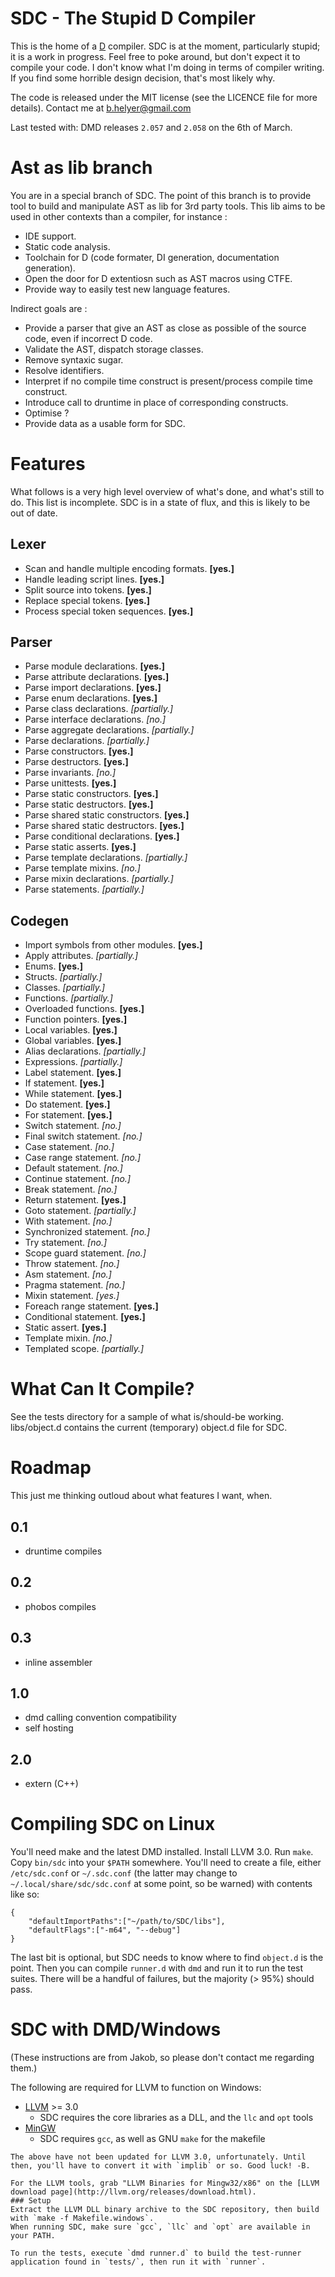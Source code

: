 SDC - The Stupid D Compiler
===========================
This is the home of a [D](http://d-programming-language.org/) compiler.
SDC is at the moment, particularly stupid; it is a work in progress. Feel free to poke around, but don't expect it to compile your code.
I don't know what I'm doing in terms of compiler writing. If you find some horrible design decision, that's most likely why.

The code is released under the MIT license (see the LICENCE file for more details).
Contact me at b.helyer@gmail.com

Last tested with: DMD releases `2.057` and `2.058` on the 6th of March.

Ast as lib branch
=================

You are in a special branch of SDC. The point of this branch is to provide tool to build and manipulate AST as lib for 3rd party tools. This lib aims to be used in other contexts than a compiler, for instance :
* IDE support.
* Static code analysis.
* Toolchain for D (code formater, DI generation, documentation generation).
* Open the door for D extentiosn such as AST macros using CTFE.
* Provide way to easily test new language features.

Indirect goals are :
* Provide a parser that give an AST as close as possible of the source code, even if incorrect D code.
* Validate the AST, dispatch storage classes.
* Remove syntaxic sugar.
* Resolve identifiers.
* Interpret if no compile time construct is present/process compile time construct.
* Introduce call to druntime in place of corresponding constructs.
* Optimise ?
* Provide data as a usable form for SDC.

Features
========
What follows is a very high level overview of what's done, and what's still to do.
This list is incomplete. SDC is in a state of flux, and this is likely to be out of date.

Lexer
-----
* Scan and handle multiple encoding formats.  __[yes.]__ 
* Handle leading script lines.  __[yes.]__
* Split source into tokens.  __[yes.]__
* Replace special tokens.  __[yes.]__
* Process special token sequences.  __[yes.]__

Parser
------
* Parse module declarations.  __[yes.]__
* Parse attribute declarations.  __[yes.]__
* Parse import declarations.  __[yes.]__
* Parse enum declarations.  __[yes.]__
* Parse class declarations.  _[partially.]_
* Parse interface declarations.  _[no.]_
* Parse aggregate declarations.  _[partially.]_
* Parse declarations.  _[partially.]_
* Parse constructors.  __[yes.]__
* Parse destructors.  __[yes.]__
* Parse invariants.  _[no.]_
* Parse unittests.  __[yes.]__
* Parse static constructors.  __[yes.]__
* Parse static destructors.  __[yes.]__
* Parse shared static constructors.  __[yes.]__
* Parse shared static destructors.  __[yes.]__
* Parse conditional declarations.  __[yes.]__
* Parse static asserts.  __[yes.]__
* Parse template declarations.  _[partially.]_
* Parse template mixins.  _[no.]_
* Parse mixin declarations.  _[partially.]_
* Parse statements.  _[partially.]_

Codegen
-------
* Import symbols from other modules.  __[yes.]__
* Apply attributes.  _[partially.]_
* Enums.  __[yes.]__
* Structs.  _[partially.]_
* Classes.  _[partially.]_
* Functions.  _[partially.]_
* Overloaded functions. __[yes.]__
* Function pointers. __[yes.]__
* Local variables.  __[yes.]__
* Global variables.  __[yes.]__
* Alias declarations.  _[partially.]_
* Expressions.  _[partially.]_
* Label statement.  __[yes.]__
* If statement.  __[yes.]__
* While statement.  __[yes.]__
* Do statement.  __[yes.]__
* For statement.  __[yes.]__
* Switch statement.  _[no.]_
* Final switch statement.  _[no.]_
* Case statement.  _[no.]_
* Case range statement.  _[no.]_
* Default statement.  _[no.]_
* Continue statement.  _[no.]_
* Break statement.  _[no.]_
* Return statement.  __[yes.]__
* Goto statement.  _[partially.]_
* With statement.  _[no.]_
* Synchronized statement.  _[no.]_
* Try statement.  _[no.]_
* Scope guard statement.  _[no.]_
* Throw statement.  _[no.]_
* Asm statement.  _[no.]_
* Pragma statement.  _[no.]_
* Mixin statement.  _[yes.]_
* Foreach range statement.  __[yes.]__
* Conditional statement.  __[yes.]__
* Static assert.  __[yes.]__
* Template mixin.  _[no.]_
* Templated scope. _[partially.]_


What Can It Compile?
====================
See the tests directory for a sample of what is/should-be working.
libs/object.d contains the current (temporary) object.d file for SDC.  

Roadmap
=======
This just me thinking outloud about what features I want, when.

0.1
---
* druntime compiles

0.2
---
* phobos compiles

0.3
---
* inline assembler

1.0
---
* dmd calling convention compatibility
* self hosting

2.0
---
* extern (C++)


Compiling SDC on Linux
=======
You'll need make and the latest DMD installed.
Install LLVM 3.0.
Run `make`.
Copy `bin/sdc` into your `$PATH` somewhere.
You'll need to create a file, either `/etc/sdc.conf` or `~/.sdc.conf` (the latter may change to `~/.local/share/sdc/sdc.conf` at some point, so be warned) with contents like so:

    {
        "defaultImportPaths":["~/path/to/SDC/libs"],
        "defaultFlags":["-m64", "--debug"]
    }

The last bit is optional, but SDC needs to know where to find `object.d` is the point.
Then you can compile `runner.d` with `dmd` and run it to run the test suites. There will be a handful of failures, but the majority (> 95%) should pass. 

SDC with DMD/Windows
=======
(These instructions are from Jakob, so please don't contact me regarding them.)

The following are required for LLVM to function on Windows:

* [LLVM](http://llvm.org/) >= 3.0
  * SDC requires the core libraries as a DLL, and the `llc` and `opt` tools
* [MinGW](http://www.mingw.org/)
  * SDC requires `gcc`, as well as GNU `make` for the makefile

~~~A copy of `llvm-2.9.dll` and `llvm-2.9.lib` in DMD-compatible OMF format can be downloaded from [here](https://github.com/downloads/JakobOvrum/SDC/llvm-2.9-Win32-DLL.rar) for convenience.~~~
The above have not been updated for LLVM 3.0, unfortunately. Until then, you'll have to convert it with `implib` or so. Good luck! -B.

For the LLVM tools, grab "LLVM Binaries for Mingw32/x86" on the [LLVM download page](http://llvm.org/releases/download.html).
### Setup
Extract the LLVM DLL binary archive to the SDC repository, then build with `make -f Makefile.windows`.
When running SDC, make sure `gcc`, `llc` and `opt` are available in your PATH.

To run the tests, execute `dmd runner.d` to build the test-runner application found in `tests/`, then run it with `runner`.
